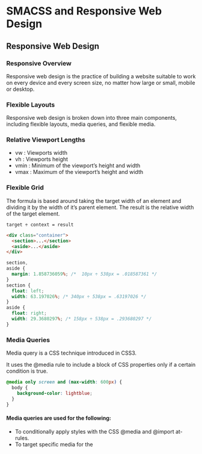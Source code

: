 # SMACSS and Responsive Web Design

## Responsive Web Design

### Responsive Overview

Responsive web design is the practice of building a website suitable to work on every device and every screen size, no matter how large or small, mobile or desktop.

### Flexible Layouts

Responsive web design is broken down into three main components, including flexible layouts, media queries, and flexible media.

### Relative Viewport Lengths

- vw : Viewports width
- vh : Viewports height
- vmin : Minimum of the viewport’s height and width
- vmax : Maximum of the viewport’s height and width

### Flexible Grid

The formula is based around taking the target width of an element and dividing it by the width of it’s parent element. The result is the relative width of the target element.

`target ÷ context = result`

```html
<div class="container">
  <section>...</section>
  <aside>...</aside>
</div>
```

```css
section,
aside {
  margin: 1.858736059%; /*  10px ÷ 538px = .018587361 */
}
section {
  float: left;
  width: 63.197026%; /* 340px ÷ 538px = .63197026 */
}
aside {
  float: right;
  width: 29.3680297%; /* 158px ÷ 538px = .293680297 */
}
```

### Media Queries

Media query is a CSS technique introduced in CSS3.

It uses the @media rule to include a block of CSS properties only if a certain condition is true.

```css
@media only screen and (max-width: 600px) {
  body {
    background-color: lightblue;
  }
}
```

#### Media queries are used for the following:

- To conditionally apply styles with the CSS @media and @import at-rules.
- To target specific media for the <style>, <link>, <source>, and other HTML elements with the media= attribute.
- To test and monitor media states using the Window.matchMedia() and MediaQueryList.addListener() JavaScript methods.

#### Logical Operators in Media Queries

The logical operators not, and, and only can be used to compose a complex media query. You can also combine multiple media queries into a single rule by separating them with commas.


- and
The and operator is used for combining multiple media features together into a single media query, requiring each chained feature to return true in order for the query to be true. It is also used for joining media features with media types.

- not
The not operator is used to negate a media query, returning true if the query would otherwise return false. If present in a comma-separated list of queries, it will only negate the specific query to which it is applied. If you use the not operator, you must also specify a media type.

- only
The only operator is used to apply a style only if an entire query matches, and is useful for preventing older browsers from applying selected styles. When not using only, older browsers would interpret the query screen and (max-width: 500px) simply as screen, ignoring the remainder of the query, and applying its styles on all screens. If you use the only operator, you must also specify a media type.

- , (comma)
Commas are used to combine multiple media queries into a single rule. Each query in a comma-separated list is treated separately from the others. Thus, if any of the queries in a list is true, the entire media statement returns true. In other words, lists behave like a logical or operator.